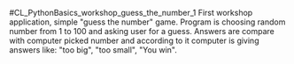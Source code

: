 #CL_PythonBasics_workshop_guess_the_number_1
First workshop application, simple "guess the number" game. Program is choosing random number from 1 to 100 and asking user for a guess.
Answers are compare with computer picked number and according to it computer is giving answers like: "too big", "too small", "You win".
